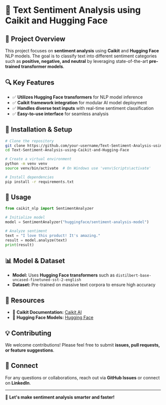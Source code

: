  
# 📌 Text Sentiment Analysis using Caikit and Hugging Face

## 📖 Project Overview
This project focuses on **sentiment analysis** using **Caikit** and **Hugging Face** NLP models. The goal is to classify text into different sentiment categories such as **positive, negative, and neutral** by leveraging state-of-the-art **pre-trained transformer models**.

## 🔍 Key Features
- ✅ **Utilizes Hugging Face transformers** for NLP model inference
- ✅ **Caikit framework integration** for modular AI model deployment
- ✅ **Handles diverse text inputs** with real-time sentiment classification
- ✅ **Easy-to-use interface** for seamless analysis

## 🚀 Installation & Setup
```bash
# Clone the repository
git clone https://github.com/your-username/Text-Sentiment-Analysis-using-Caikit-and-Hugging-Face.git
cd Text-Sentiment-Analysis-using-Caikit-and-Hugging-Face

# Create a virtual environment
python -m venv venv
source venv/bin/activate  # On Windows use 'venv\Scripts\activate'

# Install dependencies
pip install -r requirements.txt
```

## 📌 Usage
```python
from caikit_nlp import SentimentAnalyzer

# Initialize model
model = SentimentAnalyzer("huggingface/sentiment-analysis-model")

# Analyze sentiment
text = "I love this product! It's amazing."
result = model.analyze(text)
print(result)
```

## 📊 Model & Dataset
- **Model:** Uses **Hugging Face transformers** such as `distilbert-base-uncased-finetuned-sst-2-english`
- **Dataset:** Pre-trained on massive text corpora to ensure high accuracy

## 📎 Resources
- 📘 **Caikit Documentation:** [Caikit AI](https://github.com/caikit/caikit)
- 📘 **Hugging Face Models:** [Hugging Face](https://huggingface.co/models)

## 💡 Contributing
We welcome contributions! Please feel free to submit **issues, pull requests, or feature suggestions**.

## 🔗 Connect
For any questions or collaborations, reach out via **GitHub Issues** or connect on **LinkedIn**.

---
🚀 **Let's make sentiment analysis smarter and faster!**

